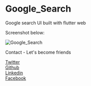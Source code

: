 # Google_Search
Google search UI built with flutter web

Screenshot below:

<img src="https://github.com/Wizpna/Google_Search/blob/master/screenshot/flutter%20Google.png"  title="Google_Search">

Contact - Let's become friends

<a href="https://twitter.com/Amadi_Promise1">Twitter</a></br>
<a href="https://github.com/Wizpna">Github</a></br>
<a href="https://www.linkedin.com/in/promise-amadi-101759a1/">Linkedin</a></br>
<a href="https://www.facebook.com/wiz.pna">Facebook</a>

